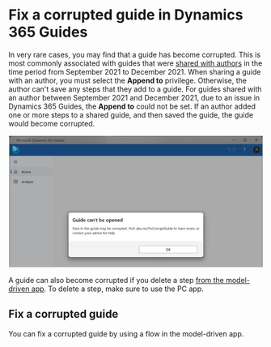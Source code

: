 # Fix a corrupted guide in Dynamics 365 Guides

In very rare cases, you may find that a guide has become corrupted. This is most commonly associated with guides that were [shared with authors](admin-share-guide.md) in the time period from September 2021 to December 2021. When sharing a guide with an author, you must select the **Append to** privilege. Otherwise, the author can't save any steps that they add to a guide. For guides shared with an author between September 2021 and December 2021, due to an issue in Dynamics 365 Guides, the **Append to** could not be set. If an author added one or more steps to a shared guide, and then saved the guide, the guide would become corrupted.

![Screenshot of message that appears when a guide is corrupted.](media/corrupted-guide-message.jpg "Screenshot of message that appears when a guide is corrupted")

A guide can also become corrupted if you delete a step [from the model-driven app](open-model-driven-app.md). To delete a step, make sure to use the PC app. 

## Fix a corrupted guide

You can fix a corrupted guide by using a flow in the model-driven app. 
